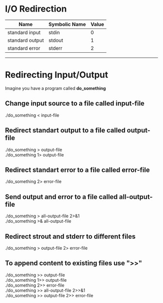 # I/O Redirection
|Name           |Symbolic Name|Value|
|---------------|-------------|-----|
|standard input |stdin        |0    |
|standard output|stdout       |1    |
|standard error |stderr       |2    |
__________

# Redirecting Input/Output
Imagine you have a program called **do_something**

## Change input source to a file called **input-file**
./do_something < input-file

## Redirect standart output to a file called **output-file**
./do_something > output-file\
./do_something 1> output-file

## Redirect standart error to a file called **error-file**
./do_something 2> error-file

## Send output and error to a file called **all-output-file**
./do_something > all-output-file 2>&1\
./do_something >& all-output-file

## Redirect strout and stderr to different files
./do_something > output-file 2> error-file

## To append content to existing files use ">>"
./do_something >> output-file\
./do_something 1>> output-file\
./do_something 2>> error-file\
./do_something >> all-output-file 2>>&1\
./do_something >> output-file 2>> error-file